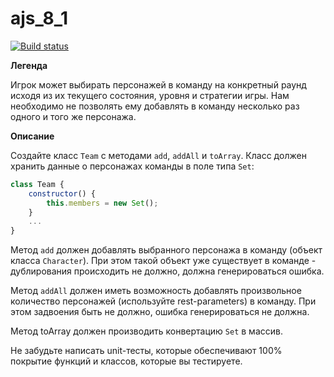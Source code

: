# ajs_8_1

[![Build status](https://ci.appveyor.com/api/projects/status/h040u2rj33x1cewf?svg=true)](https://ci.appveyor.com/project/Stanislavsus-edu/container-set)

**Легенда**

Игрок может выбирать персонажей в команду на конкретный раунд исходя из их текущего состояния, уровня и стратегии игры. Нам необходимо не позволять ему добавлять в команду несколько раз одного и того же персонажа.

**Описание**

Создайте класс ```Team``` с методами ```add```, ```addAll``` и ```toArray```. Класс должен хранить данные о персонажах команды в поле типа ```Set```:

```javascript
class Team {
    constructor() {
        this.members = new Set();
    }
    ...
}
```

Метод ```add``` должен добавлять выбранного персонажа в команду (объект класса ```Character```). При этом такой объект уже существует в команде - дублирования происходить не должно, должна генерироваться ошибка.

Метод ```addAll``` должен иметь возможность добавлять произвольное количество персонажей (используйте rest-parameters) в команду. При этом задвоения быть не должно, ошибка генерироваться не должна.

Метод toArray должен производить конвертацию ```Set``` в массив.

Не забудьте написать unit-тесты, которые обеспечивают 100% покрытие функций и классов, которые вы тестируете.
